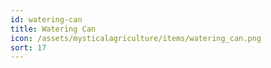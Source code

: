 ```yaml
---
id: watering-can
title: Watering Can
icon: /assets/mysticalagriculture/items/watering_can.png
sort: 17
---
```



